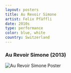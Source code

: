 ```yaml
---
layout: posters
title: Au Revoir Simone
artist: Felix Pfäffli
date: 2010s
type: performance
color: blue, white
country: Switzerland
---
```


### Au Revoir Simone (2013)

<img src="/poster-design/img/aurevoirsimone" alt="Au Revoir Simone Poster">